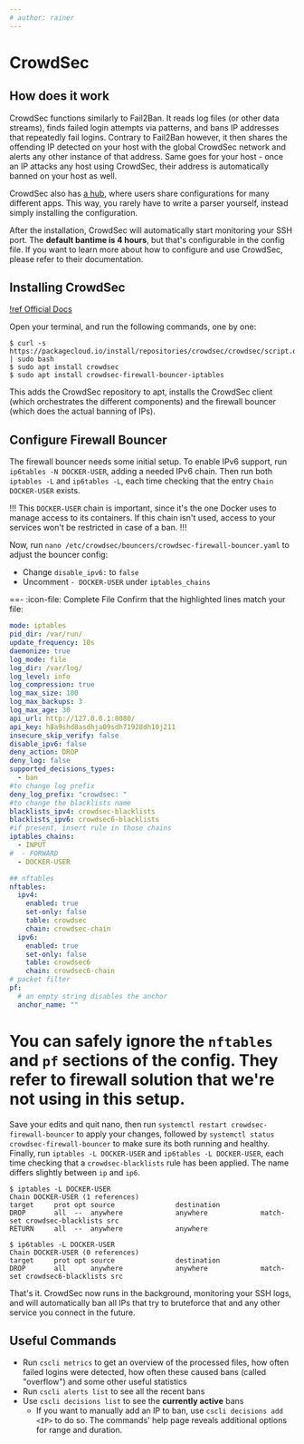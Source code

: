```yaml
---
# author: rainer
---
```


# CrowdSec

## How does it work

CrowdSec functions similarly to Fail2Ban. It reads log files (or other data streams), finds failed login attempts via patterns, and bans IP addresses that repeatedly fail logins. Contrary to Fail2Ban however, it then shares the offending IP detected on your host with the global CrowdSec network and alerts any other instance of that address. Same goes for your host - once an IP attacks any host using CrowdSec, their address is automatically banned on your host as well.

CrowdSec also has [a hub](https://hub.crowdsec.net/browse), where users share configurations for many different apps. This way, you rarely have to write a parser yourself, instead simply installing the configuration.

After the installation, CrowdSec will automatically start monitoring your SSH port. The **default bantime is 4 hours**, but that's configurable in the config file. If you want to learn more about how to configure and use CrowdSec, please refer to their documentation.

## Installing CrowdSec

[!ref Official Docs](https://docs.crowdsec.net/docs/getting_started/install_crowdsec)

Open your terminal, and run the following commands, one by one:

```
$ curl -s https://packagecloud.io/install/repositories/crowdsec/crowdsec/script.deb.sh | sudo bash
$ sudo apt install crowdsec
$ sudo apt install crowdsec-firewall-bouncer-iptables
```

This adds the CrowdSec repository to apt, installs the CrowdSec client (which orchestrates the different components) and the firewall bouncer (which does the actual banning of IPs). 

## Configure Firewall Bouncer

The firewall bouncer needs some initial setup. To enable IPv6 support, run `ip6tables -N DOCKER-USER`, adding a needed IPv6 chain. Then run both `iptables -L` and `ip6tables -L`, each time checking that the entry `Chain DOCKER-USER` exists.

!!!
This `DOCKER-USER` chain is important, since it's the one Docker uses to manage access to its containers. If this chain isn't used, access to your services won't be restricted in case of a ban.
!!!

Now, run `nano /etc/crowdsec/bouncers/crowdsec-firewall-bouncer.yaml` to adjust the bouncer config:

- Change `disable_ipv6:` to `false`
- Uncomment `- DOCKER-USER` under `iptables_chains`

==- :icon-file: Complete File
Confirm that the highlighted lines match your file:
```yml #1,15,27,29
mode: iptables
pid_dir: /var/run/
update_frequency: 10s
daemonize: true
log_mode: file
log_dir: /var/log/
log_level: info
log_compression: true
log_max_size: 100
log_max_backups: 3
log_max_age: 30
api_url: http://127.0.0.1:8080/
api_key: h8a9shd8asdhja09sdh71928dh10j211
insecure_skip_verify: false
disable_ipv6: false
deny_action: DROP
deny_log: false
supported_decisions_types:
  - ban
#to change log prefix
deny_log_prefix: "crowdsec: "
#to change the blacklists name
blacklists_ipv4: crowdsec-blacklists
blacklists_ipv6: crowdsec6-blacklists
#if present, insert rule in those chains
iptables_chains:
  - INPUT
#  - FORWARD
  - DOCKER-USER

## nftables
nftables:
  ipv4:
    enabled: true
    set-only: false
    table: crowdsec
    chain: crowdsec-chain
  ipv6:
    enabled: true
    set-only: false
    table: crowdsec6
    chain: crowdsec6-chain
# packet filter
pf:
  # an empty string disables the anchor
  anchor_name: ""
```
You can safely ignore the `nftables` and `pf` sections of the config. They refer to firewall solution that we're not using in this setup.
===

Save your edits and quit nano, then run `systemctl restart crowdsec-firewall-bouncer` to apply your changes, followed by `systemctl status crowdsec-firewall-bouncer` to make sure its both running and healthy. Finally, run `iptables -L DOCKER-USER` and `ip6tables -L DOCKER-USER`, each time checking that a `crowdsec-blacklists` rule has been applied. The name differs slightly between `ip` and `ip6`.

```!#4,10
$ iptables -L DOCKER-USER
Chain DOCKER-USER (1 references)
target     prot opt source               destination
DROP       all  --  anywhere             anywhere             match-set crowdsec-blacklists src
RETURN     all  --  anywhere             anywhere

$ ip6tables -L DOCKER-USER
Chain DOCKER-USER (0 references)
target     prot opt source               destination
DROP       all      anywhere             anywhere             match-set crowdsec6-blacklists src
```

That's it. CrowdSec now runs in the background, monitoring your SSH logs, and will automatically ban all IPs that try to bruteforce that and any other service you connect in the future. 

## Useful Commands

- Run `cscli metrics` to get an overview of the processed files, how often failed logins were detected, how often these caused bans (called "overflow") and some other useful statistics
- Run `cscli alerts list` to see all the recent bans
- Use `cscli decisions list` to see the **currently active** bans
  - If you want to manually add an IP to ban, use `cscli decisions add <IP>` to do so. The commands' help page reveals additional options for range and duration.